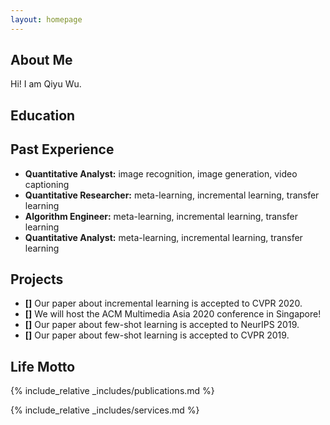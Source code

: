 ```yaml
---
layout: homepage
---
```


## About Me

Hi! I am Qiyu Wu. 

## Education


## Past Experience

- **Quantitative Analyst:** image recognition, image generation, video captioning
- **Quantitative Researcher:** meta-learning, incremental learning, transfer learning
- **Algorithm Engineer:** meta-learning, incremental learning, transfer learning
- **Quantitative Analyst:** meta-learning, incremental learning, transfer learning

## Projects

- **[]** Our paper about incremental learning is accepted to CVPR 2020.
- **[]** We will host the ACM Multimedia Asia 2020 conference in Singapore!
- **[]** Our paper about few-shot learning is accepted to NeurIPS 2019.
- **[]** Our paper about few-shot learning is accepted to CVPR 2019.


## Life Motto



{% include_relative _includes/publications.md %}

{% include_relative _includes/services.md %}
